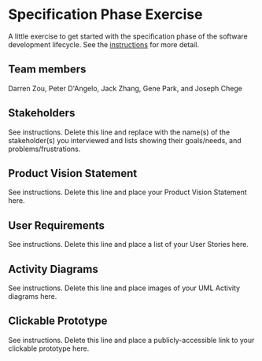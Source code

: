 # Specification Phase Exercise

A little exercise to get started with the specification phase of the software development lifecycle. See the [instructions](instructions.md) for more detail.

## Team members

Darren Zou, Peter D'Angelo, Jack Zhang, Gene Park, and Joseph Chege

## Stakeholders

See instructions. Delete this line and replace with the name(s) of the stakeholder(s) you interviewed and lists showing their goals/needs, and problems/frustrations.

## Product Vision Statement

See instructions. Delete this line and place your Product Vision Statement here.

## User Requirements

See instructions. Delete this line and place a list of your User Stories here.

## Activity Diagrams

See instructions. Delete this line and place images of your UML Activity diagrams here.

## Clickable Prototype

See instructions. Delete this line and place a publicly-accessible link to your clickable prototype here.
